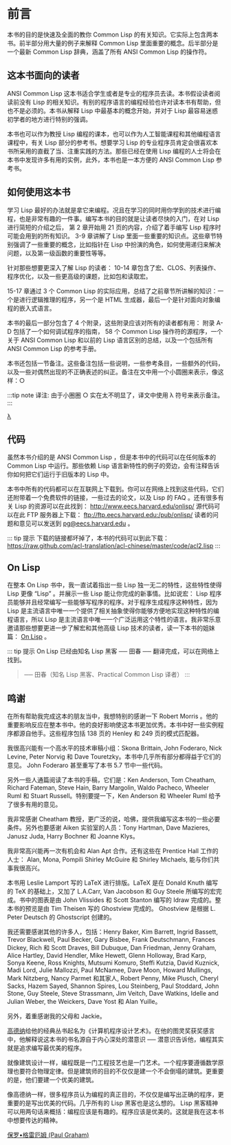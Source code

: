前言
====

本书的目的是快速及全面的教你 Common Lisp
的有关知识。它实际上包含两本书。前半部分用大量的例子来解释 Common Lisp
里面重要的概念。后半部分是一个最新 Common Lisp 辞典，涵盖了所有 ANSI
Common Lisp 的操作符。

这本书面向的读者
----------------

ANSI Common Lisp
这本书适合学生或者是专业的程序员去读。本书假设读者阅读前没有 Lisp
的相关知识。有别的程序语言的编程经验也许对读本书有帮助，但也不是必须的。本书从解释
Lisp 中最基本的概念开始，并对于 Lisp
最容易迷惑初学者的地方进行特别的强调。

本书也可以作为教授 Lisp
编程的课本，也可以作为人工智能课程和其他编程语言课程中，有关 Lisp
部分的参考书。想要学习 Lisp
的专业程序员肯定会很喜欢本书所采用的直截了当、注重实践的方法。那些已经在使用
Lisp 编程的人士将会在本书中发现许多有用的实例，此外，本书也是一本方便的
ANSI Common Lisp 参考书。

如何使用这本书
--------------

学习 Lisp
最好的办法就是拿它来编程。况且在学习的同时用你学到的技术进行编程，也是非常有趣的一件事。编写本书的目的就是让读者尽快的入门，在对
Lisp 进行简短的介绍之后， 第 2 章开始用 21 页的内容，介绍了着手编写 Lisp
程序时可能会用到的所有知识。 3-9 章讲解了 Lisp
里面一些重要的知识点。这些章节特别强调了一些重要的概念，比如指针在 Lisp
中扮演的角色，如何使用递归来解决问题，以及第一级函数的重要性等等。

针对那些想要更深入了解 Lisp 的读者： 10-14
章包含了宏、CLOS、列表操作、程序优化，以及一些更高级的课题，比如包和读取宏。

15-17 章通过 3 个 Common Lisp
的实际应用，总结了之前章节所讲解的知识：一个是进行逻辑推理的程序，另一个是
HTML 生成器，最后一个是针对面向对象编程的嵌入式语言。

本书的最后一部分包含了 4 个附录，这些附录应该对所有的读者都有用： 附录
A-D 包括了一个如何调试程序的指南， 58 个 Common Lisp
操作符的源程序，一个关于 ANSI Common Lisp 和以前的 Lisp
语言区别的总结，以及一个包括所有 ANSI Common Lisp 的参考手册。

本书还包括一节备注。这些备注包括一些说明，一些参考条目，一些额外的代码，以及一些对偶然出现的不正确表述的纠正。备注在文中用一个小圆圈来表示，像这样：○

:::tip note
译注: 由于小圈圈 ○ 实在太不明显了，译文中使用 λ 符号来表示备注。
:::

[λ](http://ansi-common-lisp.readthedocs.org/en/latest/zhCN/notes-cn.html#viii-notes-viii)

代码
----

虽然本书介绍的是 ANSI Common Lisp ，但是本书中的代码可以在任何版本的
Common Lisp 中运行。那些依赖 Lisp
语言新特性的例子的旁边，会有注释告诉你如何把它们运行于旧版本的 Lisp 中。

本书中所有的代码都可以在互联网上下载到。你可以在网络上找到这些代码，它们还附带着一个免费软件的链接，一些过去的论文，以及
Lisp 的 FAQ 。还有很多有关 Lisp 的资源可以在此找到：
<http://www.eecs.harvard.edu/onlisp/> 源代码可以在此 FTP 服务器上下载：
<ftp://ftp.eecs.harvard.edu:/pub/onlisp/> 读者的问题和意见可以发送到
<pg@eecs.harvard.edu> 。

::: tip 提示
下载的链接都坏掉了，本书的代码可以到此下载：https://raw.github.com/acl-translation/acl-chinese/master/code/acl2.lisp
:::

On Lisp
-------

在整本 On Lisp 书中，我一直试着指出一些 Lisp
独一无二的特性，这些特性使得 Lisp 更像 “Lisp” 。并展示一些 Lisp
能让你完成的新事情。比如说宏： Lisp
程序员能够并且经常编写一些能够写程序的程序。对于程序生成程序这种特性，因为
Lisp
是主流语言中唯一一个提供了相关抽象使得你能够方便地实现这种特性的编程语言，所以
Lisp
是主流语言中唯一一个广泛运用这个特性的语言。我非常乐意邀请那些想要更进一步了解宏和其他高级
Lisp 技术的读者，读一下本书的姐妹篇： [On
Lisp](http://www.paulgraham.com/onlisp.html) 。

::: tip 提示
On Lisp 已经由知名 Lisp 黑客 ── 田春 ── 翻译完成，可以在网络上找到。  
> ── 田春（知名 Lisp 黑客、Practical Common Lisp 译者）
:::

鸣谢
----

在所有帮助我完成这本的朋友当中，我想特别的感谢一下 Robert Morris
。他的重要影响反应在整本书中。他的良好影响使这本书更加优秀。本书中好一些实例程序都源自他手。这些程序包括
138 页的 Henley 和 249 页的模式匹配器。

我很高兴能有一个高水平的技术审稿小组：Skona Brittain, John Foderaro,
Nick Levine, Peter Norvig 和 Dave
Touretzky。本书中几乎所有部分都得益于它们的意见。 John Foderaro
甚至重写了本书 5.7 节中一些代码。

另外一些人通篇阅读了本书的手稿，它们是：Ken Anderson, Tom Cheatham,
Richard Fateman, Steve Hain, Barry Margolin, Waldo Pacheco, Wheeler Ruml
和 Stuart Russell。特别要提一下，Ken Anderson 和 Wheeler Ruml
给予了很多有用的意见。

我非常感谢 Cheatham
教授，更广泛的说，哈佛，提供我编写这本书的一些必要条件。另外也要感谢
Aiken 实验室的人员：Tony Hartman, Dave Mazieres, Janusz Juda, Harry
Bochner 和 Joanne Klys。

我非常高兴能再一次有机会和 Alan Apt 合作。还有这些在 Prentice Hall
工作的人士： Alan, Mona, Pompili Shirley McGuire 和 Shirley Michaels,
能与你们共事我很高兴。

本书用 Leslie Lamport 写的 LaTeX 进行排版。LaTeX 是在 Donald Knuth
编写的 TeX 的基础上，又加了 L.A.Carr, Van Jacobson 和 Guy Steele
所编写的宏完成。书中的图表是由 John Vlissides 和 Scott Stanton 编写的
Idraw 完成的。整本书的预览是由 Tim Theisen 写的 Ghostview 完成的。
Ghostview 是根据 L. Peter Deutsch 的 Ghostscript 创建的。

我还需要感谢其他的许多人，包括：Henry Baker, Kim Barrett, Ingrid
Bassett, Trevor Blackwell, Paul Becker, Gary Bisbee, Frank Deutschmann,
Frances Dickey, Rich 和 Scott Draves, Bill Dubuque, Dan Friedman, Jenny
Graham, Alice Hartley, David Hendler, Mike Hewett, Glenn Holloway, Brad
Karp, Sonya Keene, Ross Knights, Mutsumi Komuro, Steffi Kutzia, David
Kuznick, Madi Lord, Julie Mallozzi, Paul McNamee, Dave Moon, Howard
Mullings, Mark Nitzberg, Nancy Parmet 和其家人, Robert Penny, Mike
Plusch, Cheryl Sacks, Hazem Sayed, Shannon Spires, Lou Steinberg, Paul
Stoddard, John Stone, Guy Steele, Steve Strassmann, Jim Veitch, Dave
Watkins, Idelle and Julian Weber, the Weickers, Dave Yost 和 Alan
Yuille。

另外，着重感谢我的父母和 Jackie。

[高德纳](http://zh.wikipedia.org/zh-cn/%E9%AB%98%E5%BE%B7%E7%BA%B3)给他的经典丛书起名为《计算机程序设计艺术》。在他的图灵奖获奖感言中，他解释说这本书的书名源自于内心深处的潜意识
── 潜意识告诉他，编程其实就是追求编写最优美的程序。

就像建筑设计一样，编程既是一门工程技艺也是一门艺术。一个程序要遵循数学原理也要符合物理定律。但是建筑师的目的不仅仅是建一个不会倒塌的建筑。更重要的是，他们要建一个优美的建筑。

像高德纳一样，很多程序员认为编程的真正目的，不仅仅是编写出正确的程序，更重要的是写出优美的代码。几乎所有的
Lisp 黑客也是这么想的。 Lisp
黑客精神可以用两句话来概括：编程应该是有趣的。程序应该是优美的。这就是我在这本书中想要传达的精神。

[保罗•格雷厄姆 (Paul Graham)](http://paulgraham.com/)
